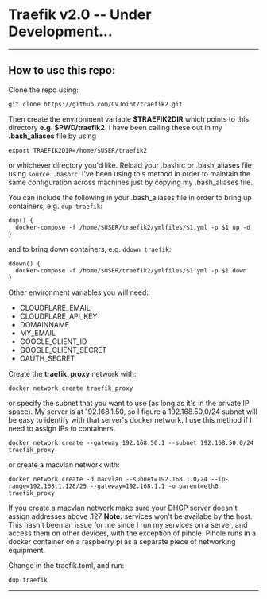 # Traefik v2.0 -- Under Development...

-------

## How to use this repo:

Clone the repo using:

  `git clone https://github.com/CVJoint/traefik2.git`
 
Then create the environment variable **$TRAEFIK2DIR** which points to this directory **e.g. $PWD/traefik2**. I have been calling these out in my **.bash_aliases** file by using

  `export TRAEFIK2DIR=/home/$USER/traefik2`

or whichever directory you'd like. Reload your .bashrc or .bash_aliases file using `source .bashrc`. I've been using this method in order to maintain the same configuration across machines just by copying my .bash_aliases file.

You can include the following in your .bash_aliases file in order to bring up containers, e.g. `dup traefik`:

  ```
  dup() {
    docker-compose -f /home/$USER/traefik2/ymlfiles/$1.yml -p $1 up -d
  }
  ```

and to bring down containers, e.g. `ddown traefik`:

  ```
  ddown() {
    docker-compose -f /home/$USER/traefik2/ymlfiles/$1.yml -p $1 down
  }
  ```

Other environment variables you will need:

 - CLOUDFLARE_EMAIL
 - CLOUDFLARE_API_KEY
 - DOMAINNAME
 - MY_EMAIL
 - GOOGLE_CLIENT_ID
 - GOOGLE_CLIENT_SECRET
 - OAUTH_SECRET

Create the **traefik_proxy** network with:

  `docker network create traefik_proxy`

or specify the subnet that you want to use (as long as it's in the private IP space). My server is at 192.168.1.50, so I figure a 192.168.50.0/24 subnet will be easy to identify with that server's docker network. I use this method if I need to assign IPs to containers.

  `docker network create --gateway 192.168.50.1 --subnet 192.168.50.0/24 traefik_proxy`

or create a macvlan network with:

  `docker network create -d macvlan --subnet=192.168.1.0/24 --ip-range=192.168.1.128/25 --gateway=192.168.1.1 -o parent=eth0 traefik_proxy`

  If you create a macvlan network make sure your DHCP server doesn't assign
  addresses above .127  **Note:** services won't be availabe by the host. This
  hasn't been an issue for me since I run my services on a server, and access
  them on other devices, with the exception of pihole.
  Pihole runs in a docker container on a raspberry pi as a separate piece of
  networking equipment.


Change **<your email>** in the traefik.toml, and run: 

`dup traefik`

---

